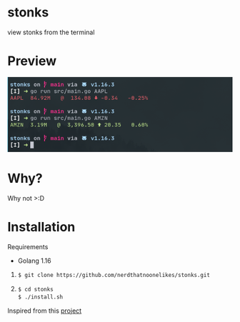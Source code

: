 # stonks

view stonks from the terminal

# Preview

<img src="./preview.png">

# Why?

Why not >:D

# Installation

Requirements

- Golang 1.16

1. ```bash
   $ git clone https://github.com/nerdthatnoonelikes/stonks.git
   ```
2. ```bash
   $ cd stonks
   $ ./install.sh
   ```

Inspired from this [project](https://github.com/jkwill87/stonky)
